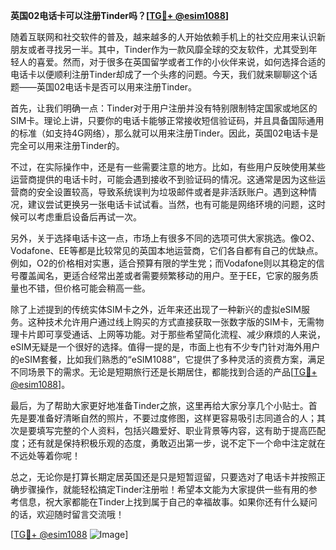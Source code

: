 **英国02电话卡可以注册Tinder吗？[[TG💪+ @esim1088](https://t.me/s/esim1088)]**

随着互联网和社交软件的普及，越来越多的人开始依赖手机上的社交应用来认识新朋友或者寻找另一半。其中，Tinder作为一款风靡全球的交友软件，尤其受到年轻人的喜爱。然而，对于很多在英国留学或者工作的小伙伴来说，如何选择合适的电话卡以便顺利注册Tinder却成了一个头疼的问题。今天，我们就来聊聊这个话题——英国02电话卡是否可以用来注册Tinder。

首先，让我们明确一点：Tinder对于用户注册并没有特别限制特定国家或地区的SIM卡。理论上讲，只要你的电话卡能够正常接收短信验证码，并且具备国际通用的标准（如支持4G网络），那么就可以用来注册Tinder。因此，英国02电话卡是完全可以用来注册Tinder的。

不过，在实际操作中，还是有一些需要注意的地方。比如，有些用户反映使用某些运营商提供的电话卡时，可能会遇到接收不到验证码的情况。这通常是因为这些运营商的安全设置较高，导致系统误判为垃圾邮件或者是非活跃账户。遇到这种情况，建议尝试更换另一张电话卡试试看。当然，也有可能是网络环境的问题，这时候可以考虑重启设备后再试一次。

另外，关于选择电话卡这一点，市场上有很多不同的选项可供大家挑选。像O2、Vodafone、EE等都是比较常见的英国本地运营商，它们各自都有自己的优缺点。例如，O2的价格相对实惠，适合预算有限的学生党；而Vodafone则以其稳定的信号覆盖闻名，更适合经常出差或者需要频繁移动的用户。至于EE，它家的服务质量也不错，但价格可能会稍高一些。

除了上述提到的传统实体SIM卡之外，近年来还出现了一种新兴的虚拟eSIM服务。这种技术允许用户通过线上购买的方式直接获取一张数字版的SIM卡，无需物理卡片即可享受通话、上网等功能。对于那些希望简化流程、减少麻烦的人来说，eSIM无疑是一个很好的选择。值得一提的是，市面上也有不少专门针对海外用户的eSIM套餐，比如我们熟悉的“eSIM1088”，它提供了多种灵活的资费方案，满足不同场景下的需求。无论是短期旅行还是长期居住，都能找到合适的产品[[TG💪+ @esim1088](https://t.me/s/esim1088)]。

最后，为了帮助大家更好地准备Tinder之旅，这里再给大家分享几个小贴士。首先是要准备好清晰自然的照片，不要过度修图，这样更容易吸引志同道合的人；其次是要填写完整的个人资料，包括兴趣爱好、职业背景等内容，这有助于提高匹配度；还有就是保持积极乐观的态度，勇敢迈出第一步，说不定下一个命中注定就在不远处等着你呢！

总之，无论你是打算长期定居英国还是只是短暂逗留，只要选对了电话卡并按照正确步骤操作，就能轻松搞定Tinder注册啦！希望本文能为大家提供一些有用的参考信息，祝大家都能在Tinder上找到属于自己的幸福故事。如果你还有什么疑问的话，欢迎随时留言交流哦！

[[TG💪+ @esim1088](https://t.me/s/esim1088) ![Image](https://i.postimg.cc/4NQfJmqS/Snipaste-2025-05-13-00-14-12.png)]